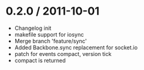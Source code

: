 
0.2.0 / 2011-10-01 
==================

  * Changelog init
  * makefile support for iosync
  * Merge branch 'feature/sync'
  * Added Backbone.sync replacement for socket.io
  * patch for events compact, version tick
  * compact is returned


